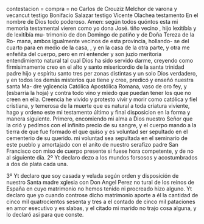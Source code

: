 contestacion = compra = no
Carlos de Crouziz
Melchor de varona y vecancut
testigo Bonifacio Salazar
testigo Vicente Olachea
testamento
En el nombre de Dios todo poderoso. Amen: según todos quóntos esta mi memoria testamental vieren como yo dona José.
tiño vecino , hijo lexitíbía y de lexitíbía mu- trimonio de don Domingo de patiño y de Doña Tereza de la Ro- mana, ambos igualmente vecinos de esta provincia, hollando- se del cuarto para en medio de la casa, , y en la casa de la otra parte, y otra
me enfeñita del cuerpo, pero en mi entender y son juzio meritoria entendimiento natural tal cual Dios ha sido servido darme, creyendo como firmisimamente creo en el alto y santo misericordio de la santa trinidad padre hijo y espíritu santo tres per
zonas distintas y un solo Dios verdadero, y en todos los demás misterios que tiene y cree, predicó y enseñó nuestra santa Ma- dre yglcencia Católica Apostólica Romana, vaso de oro fey, y (esbarría la hoja) y contra todo vino y miedo que puedan tener los que no creen en ella.
Creencia he vivido y protesto vivir y morir como católica y fiel cristiana, y temerosa de la muerte que es natural a toda criatura viviente, hago y ordeno este mi testamento último y final disposicion en la forma y manera siguiente.
Primero, encomiendo mi alma a Dios nuestro Señor que la crió y pedímos con el infinito precio de su sangre, y el cuerpo mando a la tierra de que fue formado el que quiso y es voluntad ser sepultado en el cementerio de su querido.
mi voluntad sea sepultada en el seminario de este pueblo y
amortajado con el anito de nuestro serafizo padre San Francisco con miso de cuerpo presente si fuese hora competente,
y de no al siguiente día.
2º Yt declaro dezo a los mundos forsosos y acostumbrados a dos de plata cada una.

3º Yt declaro que soy casada y velada según orden y disposición de nuestro Santa madre xglesia con Don Angel Perez no
tural de los reinos de España en cuyo matrimonio no hemos tenido ni procreado hizo alguno.
Yt declaro que yo cuando controse dicho matrimonio aporte a él la cantidad de cinco mil quatrocientos sesenta y tres
a el contado de cinco mil pataciones en amor esecutivo y es slabas, y el citado mi marido no trajo cosa alguna, y lo declaró asi para que conste.